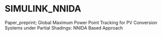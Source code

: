 # SIMULINK_NNIDA

Paper_preprint;
Global Maximum Power Point Tracking for PV Conversion Systems under Partial Shadings: NNIDA Based Approach
